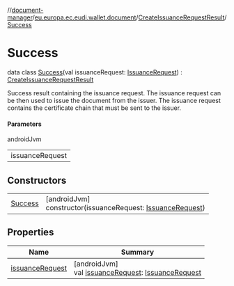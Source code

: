 //[document-manager](../../../../index.md)/[eu.europa.ec.eudi.wallet.document](../../index.md)/[CreateIssuanceRequestResult](../index.md)/[Success](index.md)

# Success

data class [Success](index.md)(val issuanceRequest: [IssuanceRequest](../../-issuance-request/index.md)) : [CreateIssuanceRequestResult](../index.md)

Success result containing the issuance request. The issuance request can be then used to issue the document from the issuer. The issuance request contains the certificate chain that must be sent to the issuer.

#### Parameters

androidJvm

| |
|---|
| issuanceRequest |

## Constructors

| | |
|---|---|
| [Success](-success.md) | [androidJvm]<br>constructor(issuanceRequest: [IssuanceRequest](../../-issuance-request/index.md)) |

## Properties

| Name | Summary |
|---|---|
| [issuanceRequest](issuance-request.md) | [androidJvm]<br>val [issuanceRequest](issuance-request.md): [IssuanceRequest](../../-issuance-request/index.md) |
